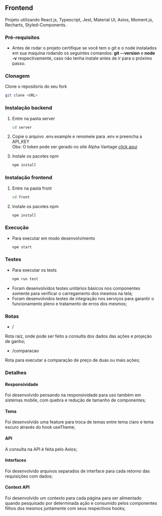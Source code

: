 ## Frontend

Projeto utilizando React.js, Typescript, Jest, Material UI, Axios, Moment.js, Recharts, Styled-Components.

### Pré-requisitos

- Antes de rodar o projeto certifique se você tem o git e o node instalados em sua maquina rodando os seguintes comandos:
  **git --version** e **node -v** respectivamente, caso não tenha instale antes de ir para o próximo passo.

### Clonagem

Clone o repositorio do seu fork

```sh
git clone <URL>
```

### Instalação backend

1. Entre na pasta server
   ```sh
   cd server
   ```
2. Copie o arquivo .env.example e renomeie para .env e preencha a API_KEY <br />
   Obs: O token pode ser gerado no site Alpha Vantage [click aqui](https://www.alphavantage.co/support/#api-key)

3. Instale os pacotes npm
   ```sh
   npm install
   ```

### Instalação frontend

1. Entre na pasta front

   ```sh
   cd front
   ```

2. Instale os pacotes npm

   ```sh
   npm install
   ```

### Execução

- Para executar em modo desenvolvimento
  ```sh
  npm start
  ```

### Testes

- Para executar os tests
  ```sh
  npm run test
  ```

* Foram desenvolvidos testes unitários básicos nos componentes somente para verificar o carregamento dos mesmos na tela;
* Foram desenvolvidos testes de integração nos serviços para garantir o funcionamento pleno e tratamento de erros dos mesmos;

### Rotas

- /

Rota raiz, onde pode ser feito a consulta dos dados das ações e projeção de ganho;

- /comparacao

Rota para executar a comparação de preço de duas ou mais ações;

### Detalhes

#### Responsividade

Foi desenvolvido pensando na responsividade para uso também em sistemas mobile, com quebra e redução de tamanho de componentes;

#### Tema

Foi desenvolvido uma feature para troca de temas entre tema claro e tema escuro através do hook useTheme;

#### API

A consulta na API é feita pelo Axios;

#### Interfaces

Foi desenvolvido arquivos separados de interface para cada retorno das requisições com dados;

#### Context API

Foi desenvolvido um contexto para cada página para ser alimentado quando pesquisado por determinada ação e consumido pelos componentes filhos dos mesmos juntamente com seus respectivos hooks;
